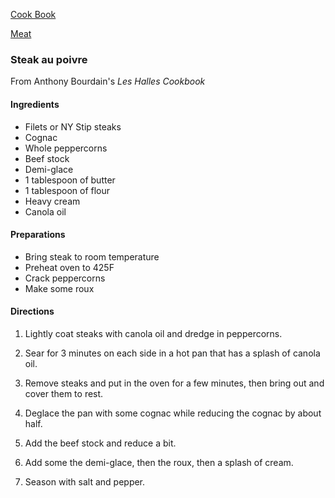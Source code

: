 [Cook Book](https://github.com/vmsmith/CookBook/blob/master/README.md)  

[Meat](https://github.com/vmsmith/CookBook/blob/master/meat.md)  

### Steak au poivre  
From Anthony Bourdain's *Les Halles Cookbook*  


#### Ingredients  
* Filets or NY Stip steaks  
* Cognac    
* Whole peppercorns  
* Beef stock  
* Demi-glace  
* 1 tablespoon of butter  
* 1 tablespoon of flour
* Heavy cream  
* Canola oil  

#### Preparations  

* Bring steak to room temperature  
* Preheat oven to 425F 
* Crack peppercorns  
* Make some roux

#### Directions  

1. Lightly coat steaks with canola oil and dredge in peppercorns.  

2. Sear for 3 minutes on each side in a hot pan that has a splash of canola oil.

3. Remove steaks and put in the oven for a few minutes, then bring out and cover them to rest.

4. Deglace the pan with some cognac while reducing the cognac by about half.

5. Add the beef stock and reduce a bit.  

6. Add some the demi-glace, then the roux, then a splash of cream.  

7. Season with salt and pepper.
